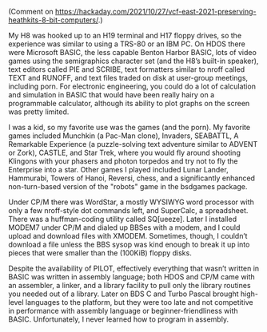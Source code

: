(Comment on
<https://hackaday.com/2021/10/27/vcf-east-2021-preserving-heathkits-8-bit-computers/>.)

My H8 was hooked up to an H19 terminal and H17 floppy drives, so the
experience was similar to using a TRS-80 or an IBM PC. On HDOS there
were Microsoft BASIC, the less capable Benton Harbor BASIC, lots of
video games using the semigraphics character set (and the H8’s
built-in speaker), text editors called PIE and SCRIBE, text formatters
similar to nroff called TEXT and RUNOFF, and text files traded on disk
at user-group meetings, including porn. For electronic engineering,
you could do a lot of calculation and simulation in BASIC that would
have been really hairy on a programmable calculator, although its
ability to plot graphs on the screen was pretty limited.

I was a kid, so my favorite use was the games (and the porn). My
favorite games included Munchkin (a Pac-Man clone), Invaders,
SEABATTL, A Remarkable Experience (a puzzle-solving text adventure
similar to ADVENT or Zork), CASTLE, and Star Trek, where you would fly
around shooting Klingons with your phasers and photon torpedos and try
not to fly the Enterprise into a star. Other games I played included
Lunar Lander, Hammurabi, Towers of Hanoi, Reversi, chess, and a
significantly enhanced non-turn-based version of the "robots" game in
the bsdgames package.

Under CP/M there was WordStar, a mostly WYSIWYG word processor with
only a few nroff-style dot commands left, and SuperCalc, a
spreadsheet. There was a huffman-coding utility called
SQ[ueeze]. Later I installed MODEM7 under CP/M and dialed up BBSes
with a modem, and I could upload and download files with
XMODEM. Sometimes, though, I couldn’t download a file unless the BBS
sysop was kind enough to break it up into pieces that were smaller
than the (100KiB) floppy disks.

Despite the availability of PILOT, effectively everything that wasn’t
written in BASIC was written in assembly language; both HDOS and CP/M
came with an assembler, a linker, and a library facility to pull only
the library routines you needed out of a library. Later on BDS C and
Turbo Pascal brought high-level languages to the platform, but they
were too late and not competitive in performance with assembly
language or beginner-friendliness with BASIC. Unfortunately, I never
learned how to program in assembly.